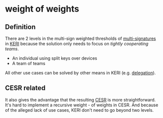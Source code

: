 # weight of weights
## Definition
There are 2 levels in the multi-sign weighted thresholds of [multi-signatures](multisig) in [KERI](KERI) because the solution only needs to focus on _tightly cooperating teams_.
- An individual using split keys over devices
- A team of teams

All other use cases can be solved by other means in KERI (e.g. [delegation](delegation)).

## CESR related
It also gives the advantage that the resulting [CESR](CESR) is more straightforward. It's hard to implement a recursive weight - of weights in CESR. And because of the alleged lack of use cases, KERI don't need to go beyond two levels.